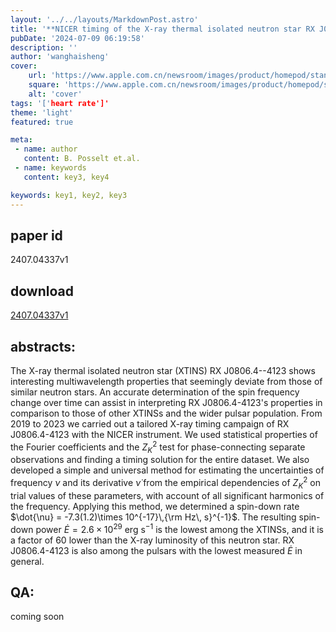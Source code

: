 ```yaml
---
layout: '../../layouts/MarkdownPost.astro'
title: '**NICER timing of the X-ray thermal isolated neutron star RX J0806.4--4123**'
pubDate: '2024-07-09 06:19:58'
description: ''
author: 'wanghaisheng'
cover:
    url: 'https://www.apple.com.cn/newsroom/images/product/homepod/standard/Apple-HomePod-hero-230118_big.jpg.large_2x.jpg'
    square: 'https://www.apple.com.cn/newsroom/images/product/homepod/standard/Apple-HomePod-hero-230118_big.jpg.large_2x.jpg'
    alt: 'cover'
tags: '['heart rate']' 
theme: 'light'
featured: true

meta:
 - name: author
   content: B. Posselt et.al.
 - name: keywords
   content: key3, key4

keywords: key1, key2, key3
---
```


## paper id
2407.04337v1
## download
[2407.04337v1](http://arxiv.org/abs/2407.04337v1)
## abstracts:
The X-ray thermal isolated neutron star (XTINS) RX J0806.4--4123 shows interesting multiwavelength properties that seemingly deviate from those of similar neutron stars. An accurate determination of the spin frequency change over time can assist in interpreting RX J0806.4-4123's properties in comparison to those of other XTINSs and the wider pulsar population. From 2019 to 2023 we carried out a tailored X-ray timing campaign of RX J0806.4-4123 with the NICER instrument. We used statistical properties of the Fourier coefficients and the $Z_K^2$ test for phase-connecting separate observations and finding a timing solution for the entire dataset. We also developed a simple and universal method for estimating the uncertainties of frequency $\nu$ and its derivative $\dot{\nu}$ from the empirical dependencies of $Z_K^2$ on trial values of these parameters, with account of all significant harmonics of the frequency. Applying this method, we determined a spin-down rate $\dot{\nu} = -7.3(1.2)\times 10^{-17}\,{\rm Hz\, s}^{-1}$. The resulting spin-down power $\dot{E}=2.6\times 10^{29}$ erg s$^{-1}$ is the lowest among the XTINSs, and it is a factor of 60 lower than the X-ray luminosity of this neutron star. RX J0806.4-4123 is also among the pulsars with the lowest measured $\dot{E}$ in general.
## QA:
coming soon
